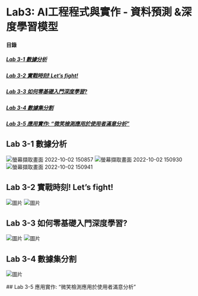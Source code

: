 # Lab3: AI工程程式與實作 - 資料預測 &深度學習模型

<a name="000"/>

#### 目錄

##### [Lab 3-1 數據分析](#001)
##### [Lab 3-2 實戰時刻! Let’s fight!](#002)
##### [Lab 3-3 如何零基礎入門深度學習?](#003)
##### [Lab 3-4 數據集分割](#004)
##### [Lab 3-5 應用實作:  “微笑檢測應用於使用者滿意分析”](#005)

<a name="001"/>

## Lab 3-1 數據分析

![螢幕擷取畫面 2022-10-02 150857](https://user-images.githubusercontent.com/89327102/193442610-c8189a2a-c96c-4b2f-84df-4a011343c68f.jpg)
![螢幕擷取畫面 2022-10-02 150930](https://user-images.githubusercontent.com/89327102/193442618-64614d1d-44d6-4ca3-ac18-836d69edab4e.jpg)
![螢幕擷取畫面 2022-10-02 150941](https://user-images.githubusercontent.com/89327102/193442623-7b618ad0-88a8-4fb3-83d0-c5b26ec3acda.jpg)

<a name="002"/>

## Lab 3-2 實戰時刻! Let’s fight!
![圖片](https://user-images.githubusercontent.com/16370565/201510813-0360e67f-ed61-4e6a-9086-ae57cff2ca12.png)
![圖片](https://user-images.githubusercontent.com/16370565/201510833-38b5e279-cd73-47ec-b806-3dfa1a2851fb.png)

<a name="003"/>

## Lab 3-3 如何零基礎入門深度學習?
![圖片](https://user-images.githubusercontent.com/16370565/201511864-ee374ad2-9978-4dc7-984f-eaf99b91cde1.png)
![圖片](https://user-images.githubusercontent.com/16370565/201511889-4e6cdd78-abda-4a51-b195-568694cd4bbf.png)


<a name="004"/>

## Lab 3-4 數據集分割
![圖片](https://user-images.githubusercontent.com/16370565/201512081-6ec96336-8b23-4314-89f2-4c1640026a05.png)

<a name="005"/>
## Lab 3-5 應用實作:  “微笑檢測應用於使用者滿意分析”

